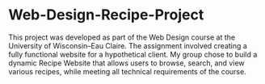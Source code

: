 # Web-Design-Recipe-Project
This project was developed as part of the Web Design course at the University of Wisconsin–Eau Claire. The assignment involved creating a fully functional website for a hypothetical client. My group chose to build a dynamic Recipe Website that allows users to browse, search, and view various recipes, while meeting all technical requirements of the course.
